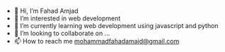 - 👋 Hi, I’m Fahad Amjad
- 👀 I’m interested in web development
- 🌱 I’m currently learning web development using javascript and python
- 💞️ I’m looking to collaborate on ...
- 📫 How to reach me mohammadfahadamajd@gmail.com

<!---
fahadamjadckj/fahadamjadckj is a ✨ special ✨ repository because its `README.md` (this file) appears on your GitHub profile.
You can click the Preview link to take a look at your changes.
--->
